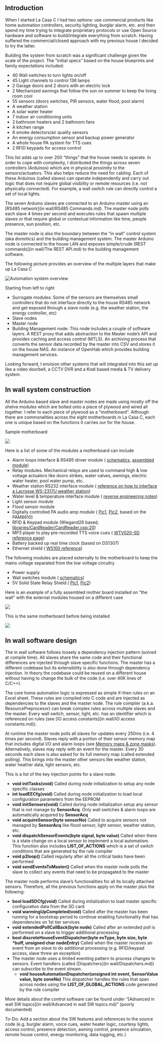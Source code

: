 ## Introduction

When I started La Casa C I had two options: use commercial products like home automation controllers, security lighting, burglar alarm, etc. and then spend my time trying to integrate proprietary protocols or use Open Source hardware and software to build/integrate everything from scratch. Having suffered the commercial/closed approach with my previous house I decided to try the latter.

Building the system from scratch was a significant challenge given the scale of the project. The “initial specs” based on the house blueprints and family expectations included:

- 40 Wall switches to turn lights on/off
- 45 Light channels to control 136 lamps
- 2 Garage doors and 2 doors with an electric lock
- 2 Mechanized awnings that follow the sun on summer to keep the living room cool
- 55 sensors (doors switches, PIR sensors, water flood, pool alarm)
- A weather station 
- A solar water heater
- 7 indoor air conditioning units
- 2 bathroom heaters and 2 bathroom fans
- A kitchen range
- 8 smoke detectors/air quality sensors
- An energy consumption sensor and backup power generator
- A whole house PA system for TTS cues
- 2 RFID keypads for access control

This list adds up to over 200 “things” that the house needs to operate. In order to cope with complexity, I distributed the things across seven controllers (Arduinos) which are in physical proximity to the sensors/actuators. This also helps reduce the need for cabling. Each of these Arduinos (called slaves) can operate independently and carry out logic that does not require global visibility or remote resources (i.e. not physically connected). For example, a wall switch rule can directly control a set of local lights.

The seven Arduino slaves are connected to an Arduino master using an [RS485 network](in wall/RS485 Commands.md). The master node polls each slave 4 times per second and executes rules that spawn multiple slaves or that require global or contextual information like time, people presence, sun position, etc.

The master node is also the boundary between the “in wall” control system (aka domotics) and the building management system. The master Arduino node is connected to the house LAN and exposes simple/crude [REST commands](in wall/The REST API.md) to the building management software.

The following picture provides an overview of the multiple layers that make up La Casa C

![Automation system overview](../uploads/images/Overall%20automation%20system.png?50%)

Starting from left to right

- Surrogate modules: Some of the sensors are themselves small controllers that do not interface directly to the house RS485 network and get exposed through a slave node (e.g. the weather station, the energy controller, etc)
- Slave nodes
- Master node
- Building Management node: This node includes a couple of software layers. A REST proxy that adds abstraction to the Master node’s API and provides caching and access control (MTLS). An archiving process that converts the sensor data recorded by the master into CSV and stores it on the house NAS. An instance of OpenHab which provides building management services.

Looking forward, I envision other systems that will integrated into this set up like a video doorbell, a CCTV DVR and a Kodi based media & TV delivery system.

## In wall system construction

All the Arduino based slave and master nodes are made using mostly off the shelve modules which are bolted onto a piece of plywood and wired all together. I refer to each piece of plywood as a “motherboard”. Although there are commonalities across the eight motherboards in La Casa C, each one is unique based on the functions it carries our for the house.

Sample motherboard

![](../uploads/images/uC%20Cocina%2006.jpg?50%)

Here is a list of some of the modules a motherboard can include

- Alarm loops interface & RS485 driver module ( [schematics](../uploads/images/Alarm%20Zones%20IO%20-%20v3_schem.png), [assembled module](../uploads/images/uC%20Cocina%2007.jpg))
- Relay modules. Mechanical relays are used to command high & low voltage actuators like doors strikes, water valves, awnings, electric water heater, pool water pump, etc.
- Weather station RS232 interface module ( [reference on how to interface a Lacrosse WS-2317U weather station](http://www.open-electronics.org/how-to-connect-a-weather-station-ws2355-or-ws2300-to-weather-underground-with-arduino/))
- Water level & temperature interface module ( [reverse engineering notes](http://hack4life.pbworks.com/w/page/75653090/Arduino%20Solar%20Water%20Heater%20Sensor))
- Light sensor module
- Flood sensor module
- Digitally controlled PA audio amp module ( [Pic1](../uploads%2Fimages%2FAmp+Module+1.jpg), [Pic2](../uploads%2Fimages%2FAmp+Module+2.jpg), based on the PAM8610)
- RFID & Keypad module (Wiegand26 based, [libraries/CardReader/CardReader.cpp:20](https://bitbucket.org/cat101/casac/src/default/libraries/CardReader/CardReader.cpp#cl-20))
- MP3 player to play pre-recorded TTS voice cues ( [WTV020-SD reference page](http://www.emartee.com/product/41540/MP3%20Sound%20Module%20Mini%20SD%20Card))
- Battery backed up real time clock (based on DS1307)
- Ethernet shield ( [W5100 reference](http://arduino.cc/en/Main/ArduinoEthernetShield))

The following modules are placed externally to the motherboard to keep the mains voltage separated from the low voltage circuitry

- Power supply
- Wall switches module ( [schematics](../uploads%2Fimages%2FLight+switches+-+v2_schem.png))
- 5V Solid State Relay Shield ( [Pic1](../uploads%2Fimages%2FSSR+1.png), [Pic2](../uploads%2Fimages%2FSSR+2.png))

Here is an example of a fully assembled mother board installed on "the wall" with the external modules housed on a different case

![](../uploads/images/uC%20Cocina%2002.jpg?50%)

This is the same motherboard before being installed

![](../uploads/images/uC%20Cocina%2005.jpg?50%)

## In wall software design

The in wall software follows loosely a dependency injection pattern (solved at compile time). All slaves share the same code and their functional differences are injected through slave specific functions. The master has a different codebase but its extensibility is also done through dependency injection. In theory the codebase could be reused on a different house without having to change the bulk of the code (i.e. over 40K lines of C/C++).

The core home automation logic is expressed as simple if-then rules on an Excel sheet. These rules are compiled into C code and are injected as dependencies to the slaves and the master node. The rule compiler (a.k.a. ResourcePreprocesor) can break complex rules across multiple slaves and the master. Every wall switch, sensor, light, etc. has an identifier which is referenced on rules (see [IO access constants](in wall/IO access constants.md)).

At runtime the master node polls all slaves for updates every 250ms (i.e. 4 times per second). Slaves reply with a portion of their sensor memory map that includes digital I/O and alarm loops (see [Memory maps & zone masks](Memory+maps+%26+zone+masks)). Alternatively, slaves may reply with an event for the master. Every 30 seconds each slave is also asked for its full memory map (called extended polling). This brings into the master other sensors like weather station, water heather data, light sensors, etc.

This is a list of the key injection points for a slave node:

- **void initTasks(void)** Called during node initialization to setup any node specific classes
- **int loadEECfg(void)** Called during node initialization to load local configuration parameters from the EEPROM
- **void initSensors(void)** Called during node initialization setup any sensor that is not manage by **SensorAcq**. Only wall switches & alarm loops are automatically acquired by **SensorAcq**
- **void acquireSensor(byte sensorNo)** Called to acquire sensors not managed by **SensorAcq** like flood sensor, light sensor, weather station, etc.
- **void dispatchSensorEvents(byte signal, byte value)** Called when there is a state change on a local sensor to implement a local automatism. This function also includes **LIST\_OF\_ACTIONS** which is a set of switch conditions that are generated by the rule compiler
- **void p2loop()** Called regularly after all the critical tasks have been performed
- **void sendEventsToMaster()** Called when the master node polls the slave to collect any events that need to be propagated to the master

The master node performs slave’s functionalities for all its locally attached sensors. Therefore, all the previous functions apply on the master plus the following:

- **bool loadSDCfg(void)** Called during initialization to load master specific configuration data from the SD card
- **void warmingUpCompleted(void)** Called after the master has been running for a bootstrap period to continue enabling functionality that has dependencies on 1st tier services
- **void extendedPollCallBack(byte node)** Called after an extended poll is performed on a slave to trigger additional processing
- **bool discreteHouseEventDispatcher(byte evType, byte size, byte \*buff, unsigned char nodeEntry)** Called when the master receives an event from an slave to do additional processing (e.g. RFID/keypad access, slave threw an exception)
- The master node uses a limited eventing pattern to process changes to sensors. Event handlers (called [Dispatchers](in wall/Dispatchers.md)) can subscribe to the event stream. 
  - **void houseAutomationDispatcher(unsigned int event, SensorValue value, byte zoneNo)** This dispatcher handles the rules that span across nodes using the **LIST\_OF\_GLOBAL\_ACTIONS** code generated by the rule compiler

More details about the control software can be found under “[Advanced in wall SW topics](in wall/Advanced in wall SW topics.md)” (poorly documented)

To-Do: Add a section about the SW features and references to the source code (e.g. burglar alarm, voice cues, water heater logic, courtesy lights, access control, presence detection, awning control, presence simulation, remote house control, energy monitoring, data logging, etc.)


